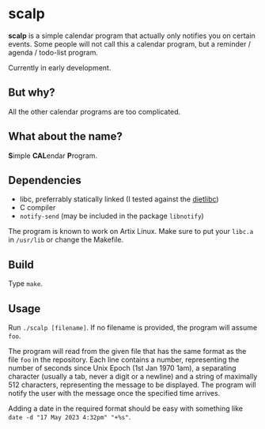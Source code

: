 # scalp

**scalp** is a simple calendar program that actually only notifies you on certain events. Some people will not call this a calendar program, but a reminder / agenda / todo-list program.

Currently in early development.

## But why?

All the other calendar programs are too complicated.

## What about the name?

**S**imple **CAL**endar **P**rogram.

## Dependencies

- libc, preferrably statically linked (I tested against the [dietlibc](https://www.fefe.de/dietlibc))
- C compiler
- `notify-send` (may be included in the package `libnotify`)

The program is known to work on Artix Linux. Make sure to put your `libc.a` in `/usr/lib` or change the Makefile.

## Build

Type `make`.

## Usage

Run `./scalp [filename]`. If no filename is provided, the program will assume `foo`.

The program will read from the given file that has the same format as the file `foo` in the repository.
Each line contains a number, representing the number of seconds since Unix Epoch (1st Jan 1970 1am), a separating character (usually a tab, never a digit or a newline) and a string of maximally 512 characters, representing the message to be displayed.
The program will notify the user with the message once the specified time arrives.

Adding a date in the required format should be easy with something like `date -d "17 May 2023 4:32pm" "+%s"`.

